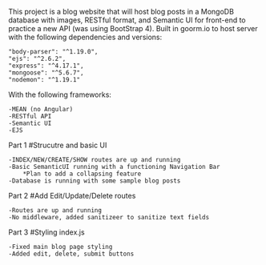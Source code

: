 This project is a blog website that will host blog posts in a MongoDB database with images, RESTful format, and Semantic UI for front-end to practice a new API (was using BootStrap 4).  Built in goorm.io to host server with the following dependencies and versions: 

	"body-parser": "^1.19.0",
    "ejs": "^2.6.2",
    "express": "^4.17.1",
    "mongoose": "^5.6.7",
    "nodemon": "^1.19.1"

With the following frameworks: 

	-MEAN (no Angular)
	-RESTful API 
	-Semantic UI
	-EJS


Part 1 
#Strucutre and basic UI

	-INDEX/NEW/CREATE/SHOW routes are up and running
	-Basic SemanticUI running with a functioning Navigation Bar
		*Plan to add a collapsing feature
	-Database is running with some sample blog posts
	
Part 2
#Add Edit/Update/Delete routes

	-Routes are up and running
	-No middleware, added sanitizeer to sanitize text fields
	
Part 3
#Styling index.js

	-Fixed main blog page styling
	-Added edit, delete, submit buttons